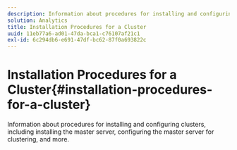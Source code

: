 ```yaml
---
description: Information about procedures for installing and configuring clusters, including installing the master server, configuring the master server for clustering, and more.
solution: Analytics
title: Installation Procedures for a Cluster
uuid: 11eb77a6-ad01-47da-bca1-c76107af21c1
exl-id: 6c294db6-e691-47df-bc62-87f0a693822c
---
```

# Installation Procedures for a Cluster{#installation-procedures-for-a-cluster}

Information about procedures for installing and configuring clusters, including installing the master server, configuring the master server for clustering, and more.
